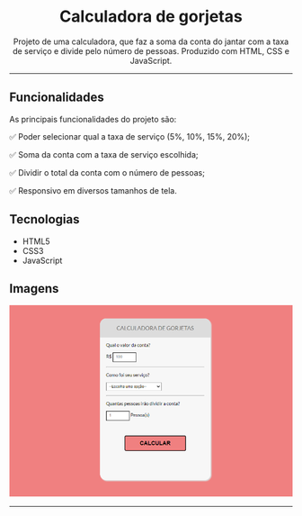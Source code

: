 <h1 align="center">Calculadora de gorjetas</h1>
<p align="center">Projeto de uma calculadora, que faz a soma da conta do jantar com a taxa de serviço e divide pelo número de pessoas. Produzido com HTML, CSS e JavaScript.</p>

---

## Funcionalidades
As principais funcionalidades do projeto são:

✅ Poder selecionar qual a taxa de serviço (5%, 10%, 15%, 20%);

✅ Soma da conta com a taxa de serviço escolhida;

✅ Dividir o total da conta com o número de pessoas;

✅ Responsivo em diversos tamanhos de tela.


## Tecnologias
* HTML5
* CSS3
* JavaScript

## Imagens

<img src="src/assets/READMEpng.png" alt="layout em computadores">

---

